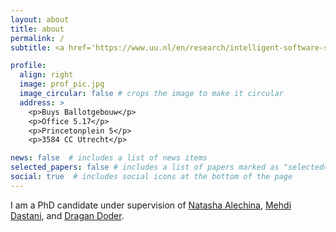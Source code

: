 ```yaml
---
layout: about
title: about
permalink: /
subtitle: <a href='https://www.uu.nl/en/research/intelligent-software-systems/intelligent-systems'>Intelligent Systems</a>, <a href='https://www.uu.nl/en'>Utrecht University</a> #Address. Contacts. Moto. Etc.

profile:
  align: right
  image: prof_pic.jpg
  image_circular: false # crops the image to make it circular
  address: >
    <p>Buys Ballotgebouw</p>
    <p>Office 5.17</p>
    <p>Princetonplein 5</p>
    <p>3584 CC Utrecht</p>

news: false  # includes a list of news items
selected_papers: false # includes a list of papers marked as "selected={true}"
social: true  # includes social icons at the bottom of the page
---
```


I am a PhD candidate under supervision of <a href='https://scholar.google.com/citations?user=J1ThCVcAAAAJ'>Natasha Alechina</a>, <a href='https://scholar.google.com/citations?user=rvG4n98AAAAJ'>Mehdi Dastani</a>, and <a href='https://scholar.google.com/citations?user=Q2LqE3QAAAAJ'>Dragan Doder</a>.


